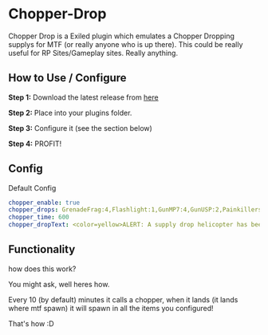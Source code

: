 # Chopper-Drop
Chopper Drop is a Exiled plugin which emulates a Chopper Dropping supplys for MTF (or really anyone who is up there). This could be really useful for RP Sites/Gameplay sites. Really anything.

## How to Use / Configure
**Step 1:** Download the latest release from [here](https://github.com/KadeDev/Chopper-Drop/releases/latest)

**Step 2:** Place into your plugins folder.

**Step 3:** Configure it (see the section below)

**Step 4:** PROFIT!

## Config
Default Config
```yml
chopper_enable: true
chopper_drops: GrenadeFrag:4,Flashlight:1,GunMP7:4,GunUSP:2,Painkillers:4
chopper_time: 600
chopper_dropText: <color=yellow>ALERT: A supply drop helicopter has been called down, all available MTF Units proceeded to the surface for supplys</color>
```

## Functionality
how does this work?

You might ask, well heres how.

Every 10 (by default) minutes it calls a chopper, when it lands (it lands where mtf spawn) it will spawn in all the items you configured!

That's how :D
